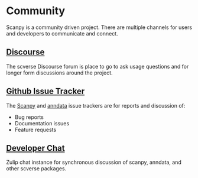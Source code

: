# Community

Scanpy is a community driven project. There are multiple channels for users and developers to communicate and connect.

## [Discourse](https://discourse.scverse.org)

The scverse Discourse forum is place to go to ask usage questions and for longer form discussions around the project.

## [Github Issue Tracker](https://github.com/theislab/scanpy/issues)

The [Scanpy](https://github.com/theislab/scanpy/issues) and [anndata](https://github.com/theislab/anndata/issues) issue trackers are for reports and discussion of:

- Bug reports
- Documentation issues
- Feature requests

## [Developer Chat](https://scverse.zulipchat.com/)

Zulip chat instance for synchronous discussion of scanpy, anndata, and other scverse packages.
